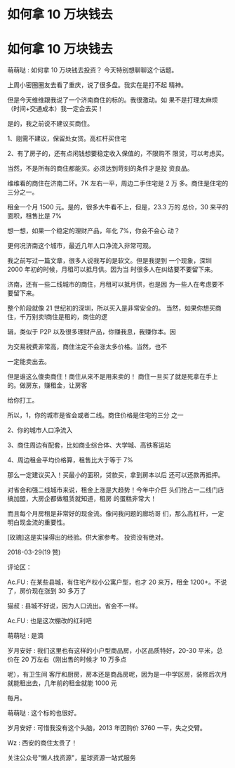 # 如何拿 10 万块钱去

# 如何拿 10 万块钱去

萌萌哒 : 如何拿 10 万块钱去投资？ 今天特别想聊聊这个话题。

上周小密圈圈友去看了重庆，说了很多盘。我实在是打不起 精神。

但是今天维维跟我说了一个济南商住的标的。我很激动。如 果不是打理太麻烦（时间+交通成本）我一定会去买！

是的，我之前说不建议买商住。

1、刚需不建议，保留处女贷。高杠杆买住宅

2、有了房子的，还有点闲钱想要稳定收入保值的，不限购不 限贷，可以考虑买。

当然，不是所有的商住都能买。必须达到苛刻的条件才是投 资良品。

维维看的商住在济南二环。7K 左右一平，周边二手住宅是 2 万 多。商住是住宅的三分之一。

租金一个月 1500 元。是的，很多大牛看不上，但是，23.3 万的 总价，30 来平的面积，租售比是 7%

想一想，如果一个稳定的理财产品，年化 7%，你会不会心 动？

更何况济南这个城市，最近几年人口净流入非常可观。

我之前写过一篇文章，很多人说我写的是软文。但是我提到 一个现象，深圳 2000 年初的时候，月租可以抵月供。因为当 时很多人在纠结要不要留下来。

济南，还有一些二线城市的商住，月租可以抵月供，也是因 为一些人在考虑要不要留下来。

整个阶段就像 21 世纪初的深圳，所以买入是非常安全的。 当然，如果你想买商住，千万别卖!商住是租的，商住的逻

辑，类似于 P2P 以及很多理财产品，你赚我息，我赚你本。因

为交易税费非常高，商住注定不会涨太多价格。当然，也不

一定能卖出去。

但是谁这么傻卖商住！商住从来不是用来卖的！ 商住一旦买了就是死拿在手上的。做房东，赚租金，让房客

给你打工。

所以，1，你的城市是省会或者二线。商住价格是住宅的三分 之一

2、你的城市人口净流入

3、商住周边有配套，比如商业综合体、大学城、高铁客运站

4、周边租金平均价格算，租售比大于等于 7%

那么一定建议买入！买最小的面积，贷款买，拿到房本以后 还可以还款再抵押。

对省会和强二线城市来说，租金上涨是大趋势！今年中介巨 头们抢占一二线门店搞加盟，大房企都做租赁就知道，租房 的蛋糕非常大！

而且每个月房租是非常好的现金流。像问我问题的廊坊哥 们，那么高杠杆，一定明白现金流的重要性。

[玫瑰]这是实操得出的经验。供大家参考。 投资没有绝对。

2018-03-29(19 赞)

评论区：

Ac.FU : 在某些县城，有住宅产权小公寓户型，也才 20 来万，租金 1200+。不说了，房价现在涨到 30 多万了

猫叔 : 县城不好说，因为人口流出。省会不一样。

Ac.FU : 也是这次棚改的红利吧

萌萌哒 : 是滴

岁月安好 : 我们这里也有这样的小户型商品房，小区品质特好，20-30 平米，总价在 20 万左右（刚出售的时候才 10 万多点

呢），有卫生间 客厅和厨房，房本还是商品房呢，因为是一中学区房，装修后次月就能租出去，几年前的租金就能 1000 元

每月。

萌萌哒 : 这个标的也很好。

岁月安好 : 可惜我没有这个头脑，2013 年团购价 3760 一平，失之交臂。

Wz : 西安的商住太贵了！

关注公众号"懒人找资源"，星球资源一站式服务